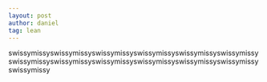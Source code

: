 ```yaml
---
layout: post
author: daniel
tag: lean
---
```


swissymissyswissymissyswissymissyswissymissyswissymissyswissymissyswissymissyswissymissyswissymissyswissymissyswissymissyswissymissyswissymissy